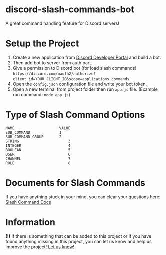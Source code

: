 # discord-slash-commands-bot
 A great command handling feature for Discord servers!
 
# Setup the Project
1. Create a new application from [Discord Developer Portal](https://discord.com/developers/applications) and build a bot.
2. Then add bot to server from auth part.
3. Give a permission to Discord bot (for load slash commands) `https://discord.com/oauth2/authorize?client_id=YOUR_CLIENT_ID&scope=applications.commands`.
4. Open the `config.json` configuration file and write your bot token.
5. Open a new terminal from project folder then run `app.js` file. (Example run command: `node app.js`)

# Type of Slash Command Options
```
NAME	                VALUE
SUB_COMMAND	            1
SUB_COMMAND_GROUP	    2
STRING	                    3
INTEGER	                    4
BOOLEAN	                    5
USER	                    6
CHANNEL	                    7
ROLE	                    8
```

# Documents for Slash Commands

 If you have anything stuck in your mind, you can clear your questions here: [Slash Command Docs](https://discord.com/developers/docs/interactions/slash-commands)
 
# Information

 **(!)** If there is something that can be added to this project or if you have found anything missing in this project, you can let us know and help us improve the project! [Let us know!](https://github.com/polemikal/discord-slash-commands-bot/issues)


